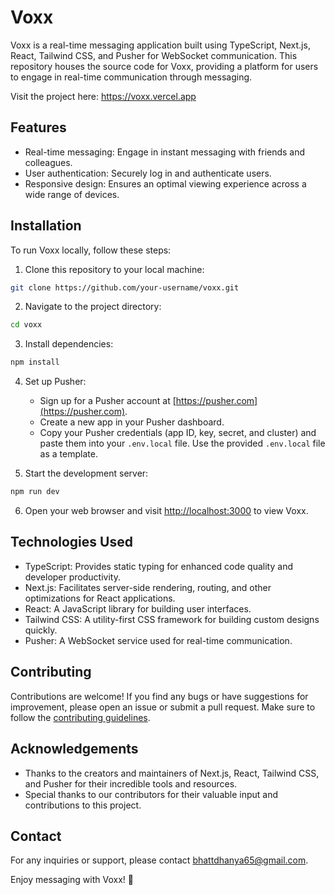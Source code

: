 # Voxx

Voxx is a real-time messaging application built using TypeScript, Next.js, React, Tailwind CSS, and Pusher for WebSocket communication. This repository houses the source code for Voxx, providing a platform for users to engage in real-time communication through messaging.

Visit the project here: https://voxx.vercel.app

## Features

- Real-time messaging: Engage in instant messaging with friends and colleagues.
- User authentication: Securely log in and authenticate users.
- Responsive design: Ensures an optimal viewing experience across a wide range of devices.

## Installation

To run Voxx locally, follow these steps:

1. Clone this repository to your local machine:

```bash
git clone https://github.com/your-username/voxx.git
```

2. Navigate to the project directory:

```bash
cd voxx
```

3. Install dependencies:

```bash
npm install
```

4. Set up Pusher:
   - Sign up for a Pusher account at [https://pusher.com](https://pusher.com).
   - Create a new app in your Pusher dashboard.
   - Copy your Pusher credentials (app ID, key, secret, and cluster) and paste them into your `.env.local` file. Use the provided `.env.local` file as a template.

5. Start the development server:

```bash
npm run dev
```

6. Open your web browser and visit [http://localhost:3000](http://localhost:3000) to view Voxx.

## Technologies Used

- TypeScript: Provides static typing for enhanced code quality and developer productivity.
- Next.js: Facilitates server-side rendering, routing, and other optimizations for React applications.
- React: A JavaScript library for building user interfaces.
- Tailwind CSS: A utility-first CSS framework for building custom designs quickly.
- Pusher: A WebSocket service used for real-time communication.

## Contributing

Contributions are welcome! If you find any bugs or have suggestions for improvement, please open an issue or submit a pull request. Make sure to follow the [contributing guidelines](CONTRIBUTING.md).

## Acknowledgements

- Thanks to the creators and maintainers of Next.js, React, Tailwind CSS, and Pusher for their incredible tools and resources.
- Special thanks to our contributors for their valuable input and contributions to this project.

## Contact

For any inquiries or support, please contact [bhattdhanya65@gmail.com](mailto:bhattdhanya65@gmail.com).

Enjoy messaging with Voxx! 🚀